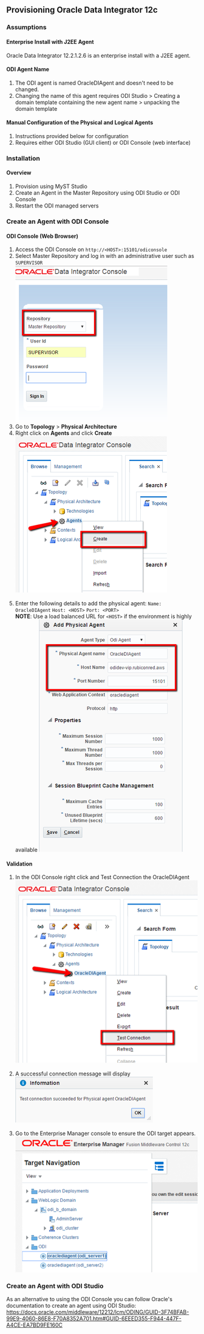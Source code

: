 ## Provisioning Oracle Data Integrator 12c
### Assumptions
#### Enterprise Install with J2EE Agent
Oracle Data Integrator 12.2.1.2.6 is an enterprise install with a J2EE agent.

#### ODI Agent Name
1. The ODI agent is named OracleDIAgent and doesn't need to be changed.
2. Changing the name of this agent requires ODI Studio > Creating a domain template containing the new agent name > unpacking the domain template

#### Manual Configuration of the Physical and Logical Agents
1. Instructions provided below for configuration
2. Requires either ODI Studio (GUI client) or ODI Console (web interface)

### Installation
#### Overview
1. Provision using MyST Studio
2. Create an Agent in the Master Repository using ODI Studio or ODI Console
3. Restart the ODI managed servers

### Create an Agent with ODI Console
#### ODI Console (Web Browser)
1. Access the ODI Console on `http://<HOST>:15101/odiconsole`
2. Select Master Repository and log in with an administrative user such as `SUPERVISOR`<br>![](/platform-configuration/provisioning-oracle-data-integrator-12c/odi-console-physicalagent-01.png)
3. Go to **Topology** > **Physical Architecture**
4. Right click on **Agents** and click **Create**<br>![](/platform-configuration/provisioning-oracle-data-integrator-12c/odi-console-physicalagent-02.png)<br><br>
5. Enter the following details to add the physical agent:
  `Name: OracleDIAgent`
  `Host: <HOST>`
  `Port: <PORT>`
  <br>**NOTE**: Use a load balanced URL for `<HOST>` if the environment is highly available
![](/platform-configuration/provisioning-oracle-data-integrator-12c/odi-console-physicalagent-03.png)

#### Validation
1. In the ODI Console right click and Test Connection the OracleDIAgent<br>![](/platform-configuration/provisioning-oracle-data-integrator-12c/odi-console-physicalagent-04.png)<br><br>
2. A successful connection message will display<br>![](/platform-configuration/provisioning-oracle-data-integrator-12c/odi-console-physicalagent-05.png)<br><br>
3. Go to the Enterprise Manager console to ensure the ODI target appears.<br>![](/platform-configuration/provisioning-oracle-data-integrator-12c/odi-validation-01.png)

### Create an Agent with ODI Studio
As an alternative to using the ODI Console you can follow Oracle's documentation to create an agent using ODI Studio:
https://docs.oracle.com/middleware/12212/lcm/ODING/GUID-3F74BFAB-99E9-4060-86E8-F70A8352A701.htm#GUID-6EEED355-F944-447F-A4CE-EA7BD9FE160C
